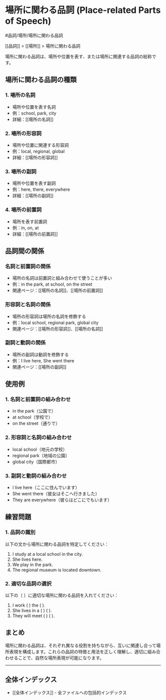 # 場所に関わる品詞 (Place-related Parts of Speech)

#品詞/場所/場所に関わる品詞

[[品詞]] > [[場所]] > 場所に関わる品詞

場所に関わる品詞は、場所や位置を表す、または場所に関連する品詞の総称です。

## 場所に関わる品詞の種類

### 1. 場所の名詞
- 場所や位置を表す名詞
- 例：school, park, city
- 詳細：[[場所の名詞]]

### 2. 場所の形容詞
- 場所や位置に関連する形容詞
- 例：local, regional, global
- 詳細：[[場所の形容詞]]

### 3. 場所の副詞
- 場所や位置を表す副詞
- 例：here, there, everywhere
- 詳細：[[場所の副詞]]

### 4. 場所の前置詞
- 場所を表す前置詞
- 例：in, on, at
- 詳細：[[場所の前置詞]]

## 品詞間の関係

### 名詞と前置詞の関係
- 場所の名詞は前置詞と組み合わせて使うことが多い
- 例：in the park, at school, on the street
- 関連ページ：[[場所の名詞]]、[[場所の前置詞]]

### 形容詞と名詞の関係
- 場所の形容詞は場所の名詞を修飾する
- 例：local school, regional park, global city
- 関連ページ：[[場所の形容詞]]、[[場所の名詞]]

### 副詞と動詞の関係
- 場所の副詞は動詞を修飾する
- 例：I live here, She went there
- 関連ページ：[[場所の副詞]]

## 使用例

### 1. 名詞と前置詞の組み合わせ
- in the park（公園で）
- at school（学校で）
- on the street（通りで）

### 2. 形容詞と名詞の組み合わせ
- local school（地元の学校）
- regional park（地域の公園）
- global city（国際都市）

### 3. 副詞と動詞の組み合わせ
- I live here（ここに住んでいます）
- She went there（彼女はそこへ行きました）
- They are everywhere（彼らはどこにでもいます）

## 練習問題

### 1. 品詞の識別
以下の文から場所に関わる品詞を特定してください：
1. I study at a local school in the city.
2. She lives here.
3. We play in the park.
4. The regional museum is located downtown.

### 2. 適切な品詞の選択
以下の（ ）に適切な場所に関わる品詞を入れてください：
1. I work ( ) the ( ).
2. She lives in a ( ) ( ).
3. They will meet ( ) ( ).

## まとめ
場所に関わる品詞は、それぞれ異なる役割を持ちながら、互いに関連し合って場所表現を構成します。これらの品詞の特徴と用法を正しく理解し、適切に組み合わせることで、自然な場所表現が可能になります。

---

## 全体インデックス
- [[全体インデックス]] - 全ファイルへの包括的インデックス 